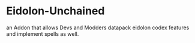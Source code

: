# Eidolon-Unchained
an Addon that allows Devs and Modders datapack eidolon codex features and implement spells as well. 
